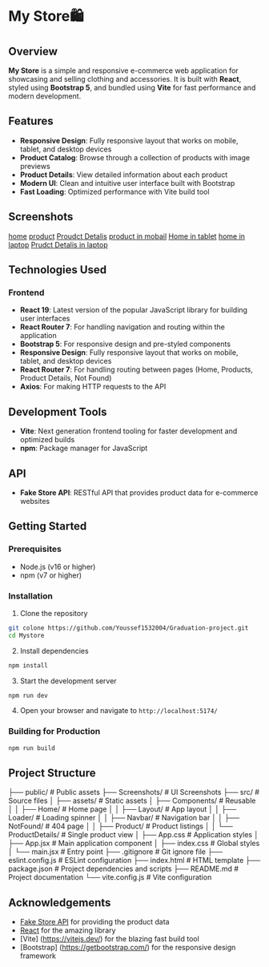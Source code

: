 # My Store🛍️

## Overview

**My Store** is a simple and responsive e-commerce web application for showcasing and selling clothing and accessories. It is built with **React**, styled using **Bootstrap 5**, and bundled using **Vite** for fast performance and modern development.


## Features

- **Responsive Design**: Fully responsive layout that works on mobile, tablet, and desktop devices
- **Product Catalog**: Browse through a collection of products with image previews
- **Product Details**: View detailed information about each product
- **Modern UI**: Clean and intuitive user interface built with Bootstrap
- **Fast Loading**: Optimized performance with Vite build tool

## Screenshots
[home](./Screenshots/Screenshot%20(72).png)
[product](./Screenshots/Screenshot%20(71).png)
[Proudct Detalis](./Screenshots/Screenshot%20(80).png)
[product in mobail](./Screenshots/Screenshot%20(74).png)
[Home in tablet](./Screenshots/Screenshot%20(75).png)
[home in laptop](./Screenshots/Screenshot%20(80).png)
[Prudct Detalis in laptop](./Screenshots/Screenshot%20(81).png)

## Technologies Used

### Frontend
- **React 19**: Latest version of the popular JavaScript library for building user interfaces
- **React Router 7**: For handling navigation and routing within the application
- **Bootstrap 5**: For responsive design and pre-styled components
- **Responsive Design**: Fully responsive layout that works on mobile, tablet, and desktop devices 
- **React Router 7**: For handling routing between pages (Home, Products, Product Details, Not Found)  
- **Axios**: For making HTTP requests to the API


## Development Tools
- **Vite**: Next generation frontend tooling for faster development and optimized builds
- **npm**: Package manager for JavaScript

## API
- **Fake Store API**: RESTful API that provides product data for e-commerce websites

## Getting Started

### Prerequisites
- Node.js (v16 or higher)
- npm (v7 or higher)


### Installation

1. Clone the repository
```bash
git colone https://github.com/Youssef1532004/Graduation-project.git
cd Mystore
```

2. Install dependencies
```bash
npm install
```

3. Start the development server
```bash
npm run dev
```

4. Open your browser and navigate to `http://localhost:5174/`

### Building for Production
```bash
npm run build
```

## Project Structure
├── public/                       # Public assets
├── Screenshots/                  # UI Screenshots
├── src/                          # Source files
│   ├── assets/                   # Static assets
│   ├── Components/               # Reusable 
│   │   ├── Home/                 # Home page
│   │   ├── Layout/               # App layout
│   │   ├── Loader/               # Loading spinner
│   │   ├── Navbar/               # Navigation bar
│   │   ├── NotFound/             # 404 page
│   │   ├── Product/              # Product listings
│   │   └── ProductDetails/       # Single product view
│   ├── App.css                   # Application styles
│   ├── App.jsx                   # Main application component
│   ├── index.css                 # Global styles
│   └── main.jsx                  # Entry point
├── .gitignore                    # Git ignore file
├── eslint.config.js              # ESLint configuration
├── index.html                    # HTML template
├── package.json                  # Project dependencies and scripts
├── README.md                     # Project documentation
└── vite.config.js                # Vite configuration



## Acknowledgements
- [Fake Store API](https://fakestoreapi.com/) for providing the product data
- [React](https://reactjs.org/) for the amazing library
- [Vite]
(https://vitejs.dev/)  for the blazing fast build tool
- [Bootstrap]
(https://getbootstrap.com/) for the responsive design framework